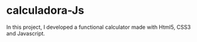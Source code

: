 # calculadora-Js
In this project, I developed a functional calculator made with Html5, CSS3 and Javascript.
